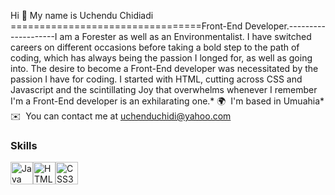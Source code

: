 Hi 👋 My name is Uchendu Chidiadi
=================================Front-End Developer.--------------------I am a Forester as well as an Environmentalist. I have switched careers on different occasions before taking a bold step to the path of coding, which has always being the passion I longed for, as well as going into. The desire to become a Front-End developer was necessitated by the passion I have for coding. I started with HTML, cutting across CSS and Javascript and the scintillating Joy that overwhelms whenever I remember I'm a Front-End developer is an exhilarating one.* 🌍  I'm based in Umuahia* ✉️  You can contact me at [uchenduchidi@yahoo.com](mailto:uchenduchidi@yahoo.com)

### Skills


<p align="left">
<a href="https://www.oracle.com/java/" target="_blank" rel="noreferrer"><img src="https://raw.githubusercontent.com/danielcranney/readme-generator/main/public/icons/skills/java-colored.svg" width="36" height="36" alt="Java" /></a><a href="https://developer.mozilla.org/en-US/docs/Glossary/HTML5" target="_blank" rel="noreferrer"><img src="https://raw.githubusercontent.com/danielcranney/readme-generator/main/public/icons/skills/html5-colored.svg" width="36" height="36" alt="HTML5" /></a><a href="https://www.w3.org/TR/CSS/#css" target="_blank" rel="noreferrer"><img src="https://raw.githubusercontent.com/danielcranney/readme-generator/main/public/icons/skills/css3-colored.svg" width="36" height="36" alt="CSS3" /></a></p>
